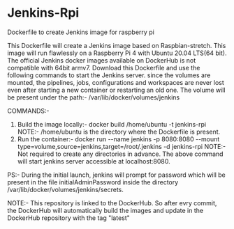 # Jenkins-Rpi
Dockerfile to create Jenkins image for raspberry pi

This Dockerfile will create a Jenkins image based on Raspbian-stretch. This image will run flawlessly on a Raspberry Pi 4 with Ubuntu 20.04 LTS(64 bit). The official Jenkins docker images available on DockerHub is not compatible with 64bit armv7. Download this Dockerfile and use the following commands to start the Jenkins server. since the volumes are mounted, the pipelines, jobs, configurations and workspaces are never lost even after starting a new container or restarting an old one.
The volume will be present under the path:- /var/lib/docker/volumes/jenkins

COMMANDS:-
1. Build the image locally:- docker build /home/ubuntu -t jenkins-rpi
    NOTE:- /home/ubuntu is the directory where the Dockerfile is present.
2. Run the container:- docker run --name jenkins -p 8080:8080 --mount type=volume,source=jenkins,target=/root/.jenkins -d jenkins-rpi
    NOTE:- Not required to create any directories in advance. The above command will start jenkins server accessible at localhost:8080.
    
PS:- During the initial launch, jenkins will prompt for password which will be present in the file initialAdminPassword inside the directory  /var/lib/docker/volumes/jenkins/secrets.

NOTE:-
This repository is linked to the DockerHub. So after evry commit, the DockerHub will automatically build the images and update in the DockerHub repository with the tag "latest"
    
